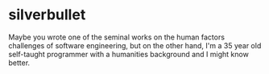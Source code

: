 # silverbullet
Maybe you wrote one of the seminal works on the human factors challenges of software engineering, but on the other hand, I'm a 35 year old self-taught programmer with a humanities background and I might know better.
